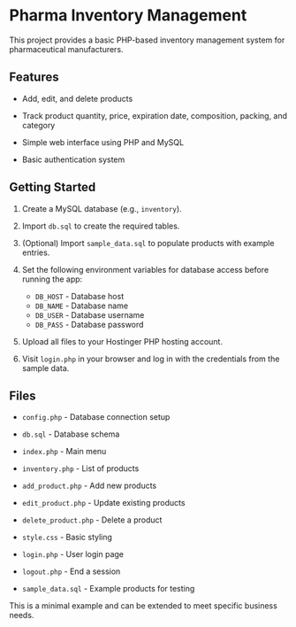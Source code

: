 # Pharma Inventory Management

This project provides a basic PHP-based inventory management system for pharmaceutical manufacturers.

## Features

- Add, edit, and delete products

- Track product quantity, price, expiration date, composition, packing, and category

- Simple web interface using PHP and MySQL
- Basic authentication system

## Getting Started

1. Create a MySQL database (e.g., `inventory`).
2. Import `db.sql` to create the required tables.


3. (Optional) Import `sample_data.sql` to populate products with example entries.
4. Set the following environment variables for database access before running the app:
   - `DB_HOST` - Database host
   - `DB_NAME` - Database name
   - `DB_USER` - Database username
   - `DB_PASS` - Database password

5. Upload all files to your Hostinger PHP hosting account.
6. Visit `login.php` in your browser and log in with the credentials from the sample data.



## Files

- `config.php` - Database connection setup
- `db.sql` - Database schema
- `index.php` - Main menu
- `inventory.php` - List of products
- `add_product.php` - Add new products
- `edit_product.php` - Update existing products
- `delete_product.php` - Delete a product
- `style.css` - Basic styling
- `login.php` - User login page
- `logout.php` - End a session

- `sample_data.sql` - Example products for testing


This is a minimal example and can be extended to meet specific business needs.
